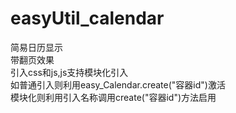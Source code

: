 # easyUtil_calendar
  简易日历显示<br/>
  带翻页效果<br/>
  引入css和js,js支持模块化引入<br/>
  如普通引入则利用easy_Calendar.create("容器id")激活<br/>
  模块化则利用引入名称调用create("容器id")方法启用
